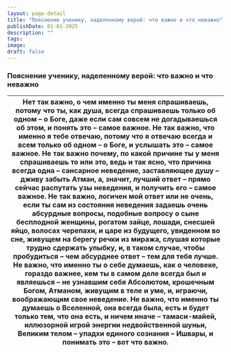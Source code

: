 ```yaml
---
layout: page-detail
title: "Пояснение ученику, наделенному верой: что важно и что неважно"
publishDate: 01-01-2025
description: ""
tags:
image:
draft: false
---
```


### Пояснение ученику, наделенному верой: что важно и что неважно

| Нет так важно, о чем именно ты меня спрашиваешь,  потому что ты, как душа,  всегда спрашиваешь только об одном – о Боге, даже если сам совсем не догадываешься об этом,  и понять это – самое важное. Не так важно, что именно я тебе отвечаю,  потому что я отвечаю всегда и всем  только об одном – о Боге, и услышать это – самое важное. Не так важно почему, по какой причине  ты у меня спрашиваешь то или это,  ведь и так ясно, что причина всегда одна – сансарное неведение,  заставляющее душу – дживу забыть Атман, а, значит, лучший ответ – прямо сейчас распутать узы неведения,  и получить его – самое важное. Не так важно, логичен мой ответ или не очень,  если ты сам из состояния неведения  задаешь очень абсурдные вопросы, подобные вопросу о сыне бесплодной женщины,  рогатом зайце,  лошади, снесшей яйцо,  волосах черепахи, и царе из будущего, увиденном во сне,  живущем на берегу речки из миража, слушая которые трудно сдержать улыбку,  и, в таком случае, чтобы пробудиться –  чем абсурднее ответ – тем для тебя лучше. Не важно, что именно ты о себе думаешь,  как о человеке,  гораздо важнее, кем ты в самом деле всегда был и являешься –  не узнавшим себя Абсолютом, крошечным Богом,  Атманом, живущим в теле и уме, и, играючи, воображающим свое неведение. Не важно, что именно ты думаешь о Вселенной,  она всегда была, есть и будет только тем,  что она есть, и ничем иначе – тамаси-майей, иллюзорной игрой энергии недвойственной шуньи,  Великим телом – упадхи единого сознания – Ишвары,  и понимать это – вот что важно. |
| ----------------------------------------------------------------------------------------------------------------------------------------------------------------------------------------------------------------------------------------------------------------------------------------------------------------------------------------------------------------------------------------------------------------------------------------------------------------------------------------------------------------------------------------------------------------------------------------------------------------------------------------------------------------------------------------------------------------------------------------------------------------------------------------------------------------------------------------------------------------------------------------------------------------------------------------------------------------------------------------------------------------------------------------------------------------------------------------------------------------------------------------------------------------------------------------------------------------------------------------------------------------------------------------------------------------------------------------------------------------------------------------------------------------------------------------------------------------------------------------------------------------------------------------------------------------------------------- |
  
  

